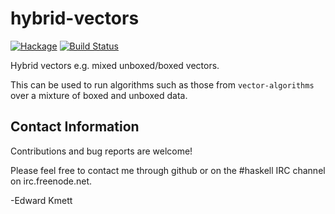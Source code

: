 hybrid-vectors
==============

[![Hackage](https://img.shields.io/hackage/v/hybrid-vectors.svg)](https://hackage.haskell.org/package/hybrid-vectors) [![Build Status](https://secure.travis-ci.org/ekmett/hybrid-vectors.png?branch=master)](http://travis-ci.org/ekmett/hybrid-vectors)

Hybrid vectors e.g. mixed unboxed/boxed vectors.

This can be used to run algorithms such as those from `vector-algorithms` over a mixture of boxed and unboxed data.

Contact Information
-------------------

Contributions and bug reports are welcome!

Please feel free to contact me through github or on the #haskell IRC channel on irc.freenode.net.

-Edward Kmett
